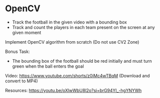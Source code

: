 # OpenCV

- Track the football in the given video with a bounding box
- Track and count the players in each team present on the screen at any given moment

Implement OpenCV algorithm from scratch (Do not use CV2 Zone)

Bonus Task:
- The bounding box of the football should be red initially and must turn green when the ball enters the goal

Video: https://www.youtube.com/shorts/z0iMc4wTBqM (Download and convert to MP4)

Resources:
https://youtu.be/oXlwWbU8l2o?si=brG94YI_-hgYNYWh
